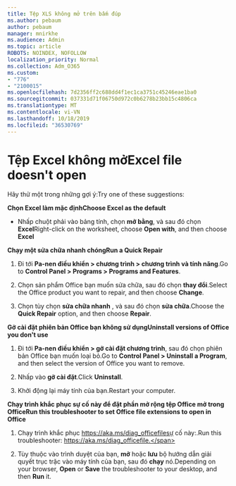 ```yaml
---
title: Tệp XLS không mở trên bấm đúp
ms.author: pebaum
author: pebaum
manager: mnirkhe
ms.audience: Admin
ms.topic: article
ROBOTS: NOINDEX, NOFOLLOW
localization_priority: Normal
ms.collection: Adm_O365
ms.custom:
- "776"
- "2100015"
ms.openlocfilehash: 7d2356ff2c688dd4f1ec1ca3751c45246eae1ba0
ms.sourcegitcommit: 037331d71f06750d972c0b6278b23bb15c4806ca
ms.translationtype: MT
ms.contentlocale: vi-VN
ms.lasthandoff: 10/18/2019
ms.locfileid: "36530769"
---
```

# <a name="excel-file-doesnt-open"></a><span data-ttu-id="23a03-102">Tệp Excel không mở</span><span class="sxs-lookup"><span data-stu-id="23a03-102">Excel file doesn't open</span></span>

<span data-ttu-id="23a03-103">Hãy thử một trong những gợi ý:</span><span class="sxs-lookup"><span data-stu-id="23a03-103">Try one of these suggestions:</span></span>

<span data-ttu-id="23a03-104">**Chọn Excel làm mặc định**</span><span class="sxs-lookup"><span data-stu-id="23a03-104">**Choose Excel as the default**</span></span>

* <span data-ttu-id="23a03-105">Nhấp chuột phải vào bảng tính, chọn **mở bằng**, và sau đó chọn **Excel**</span><span class="sxs-lookup"><span data-stu-id="23a03-105">Right-click on the worksheet, choose **Open with**, and then choose **Excel**</span></span>

<span data-ttu-id="23a03-106">**Chạy một sửa chữa nhanh chóng**</span><span class="sxs-lookup"><span data-stu-id="23a03-106">**Run a Quick Repair**</span></span>

1. <span data-ttu-id="23a03-107">Đi tới **Pa-nen điều khiển > chương trình > chương trình và tính năng**.</span><span class="sxs-lookup"><span data-stu-id="23a03-107">Go to **Control Panel > Programs > Programs and Features**.</span></span>

2. <span data-ttu-id="23a03-108">Chọn sản phẩm Office bạn muốn sửa chữa, sau đó chọn **thay đổi**.</span><span class="sxs-lookup"><span data-stu-id="23a03-108">Select the Office product you want to repair, and then choose **Change**.</span></span>

3. <span data-ttu-id="23a03-109">Chọn tùy chọn **sửa chữa nhanh** , và sau đó chọn **sửa chữa**.</span><span class="sxs-lookup"><span data-stu-id="23a03-109">Choose the **Quick Repair** option, and then choose **Repair**.</span></span>

<span data-ttu-id="23a03-110">**Gỡ cài đặt phiên bản Office bạn không sử dụng**</span><span class="sxs-lookup"><span data-stu-id="23a03-110">**Uninstall versions of Office you don't use**</span></span>

1. <span data-ttu-id="23a03-111">Đi tới **Pa-nen điều khiển > gỡ cài đặt chương trình**, sau đó chọn phiên bản Office bạn muốn loại bỏ.</span><span class="sxs-lookup"><span data-stu-id="23a03-111">Go to **Control Panel > Uninstall a Program**, and then select the version of Office you want to remove.</span></span>

2. <span data-ttu-id="23a03-112">Nhấp vào **gỡ cài đặt**.</span><span class="sxs-lookup"><span data-stu-id="23a03-112">Click **Uninstall**.</span></span>

3. <span data-ttu-id="23a03-113">Khởi động lại máy tính của bạn.</span><span class="sxs-lookup"><span data-stu-id="23a03-113">Restart your computer.</span></span>

<span data-ttu-id="23a03-114">**Chạy trình khắc phục sự cố này để đặt phần mở rộng tệp Office mở trong Office**</span><span class="sxs-lookup"><span data-stu-id="23a03-114">**Run this troubleshooter to set Office file extensions to open in Office**</span></span>

1. <span data-ttu-id="23a03-115">Chạy trình khắc phục https://aka.ms/diag_officefilesự cố này:.</span><span class="sxs-lookup"><span data-stu-id="23a03-115">Run this troubleshooter: https://aka.ms/diag_officefile.</span></span>

2. <span data-ttu-id="23a03-116">Tùy thuộc vào trình duyệt của bạn, **mở** hoặc **lưu** bộ hướng dẫn giải quyết trục trặc vào máy tính của bạn, sau đó **chạy** nó.</span><span class="sxs-lookup"><span data-stu-id="23a03-116">Depending on your browser, **Open** or **Save** the troubleshooter to your desktop, and then **Run** it.</span></span>
